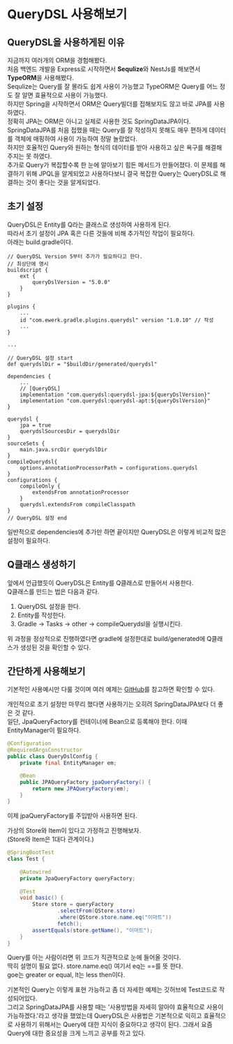 # QueryDSL 사용해보기

## QueryDSL을 사용하게된 이유
지금까지 여러개의 ORM을 경험해봤다.  
처음 백엔드 개발을 Express로 시작하면서 **Sequlize**와 NestJs를 해보면서 **TypeORM**을 사용해봤다.  
Sequlize는 Query를 잘 몰라도 쉽게 사용이 가능했고 TypeORM은 Query를 어느 정도 잘 알면 효율적으로 사용이 가능했다.  
하지만 Spring을 시작하면서 ORM은 Query빌더를 접해보지도 않고 바로 JPA를 사용하였다.  
정확히 JPA는 ORM은 아니고 실제로 사용한 것도 SpringDataJPA이다.  
SpringDataJPA를 처음 접했을 때는 Query를 잘 작성하지 못해도 매우 편하게 데이터를 객체에 매핑하여 사용이 가능하여 정말 놀랐었다.  
하지만 호율적인 Query와 원하는 형식의 데이터를 받아 사용하고 싶은 욕구를 해결해주지는 못 하였다.  
추가로 Query가 복잡할수록 한 눈에 알아보기 힘든 메서드가 만들어졌다. 이 문제를 해결하기 위해 JPQL을 알게되었고 사용하다보니 결국 복잡한 Query는 QueryDSL로 해결하는 것이 좋다는 것을 알게되었다.  

## 초기 설정
QueryDSL은 Entity를 Q라는 클래스로 생성하여 사용하게 된다.  
따라서 초기 설정이 JPA 혹은 다른 것들에 비해 추가적인 작업이 필요하다.  
아래는 build.gradle이다.

```
// QueryDSL Version 5부터 추가가 필요하다고 한다.
// 최상단에 명시
buildscript {
	ext {
		queryDslVersion = "5.0.0"
	}
}

plugins {
	...
	id "com.ewerk.gradle.plugins.querydsl" version "1.0.10" // 작성
	...
}

...

// QueryDSL 설정 start
def querydslDir = "$buildDir/generated/querydsl"

dependencies {
	...
	// [QueryDSL]
	implementation "com.querydsl:querydsl-jpa:${queryDslVersion}"
	implementation "com.querydsl:querydsl-apt:${queryDslVersion}"
}

querydsl {
	jpa = true
	querydslSourcesDir = querydslDir
}
sourceSets {
	main.java.srcDir querydslDir
}
compileQuerydsl{
	options.annotationProcessorPath = configurations.querydsl
}
configurations {
	compileOnly {
		extendsFrom annotationProcessor
	}
	querydsl.extendsFrom compileClasspath
}
// QueryDSL 설정 end
```
일반적으로 dependencies에 추가만 하면 끝이지만 QueryDSL은 이렇게 비교적 많은 설정이 필요하다.

## Q클래스 생성하기
앞에서 언급했듯이 QueryDSL은 Entity를 Q클래스로 만들어서 사용한다.  
Q클래스를 만드는 법은 다음과 같다.  
1. QueryDSL 설정을 한다.
2. Entity를 작성한다.
3. Gradle -> Tasks -> other -> compileQuerydsl을 실행시킨다.  

위 과정을 정상적으로 진행하였다면 gradle에 설정한대로 build/generated에 Q클래스가 생성된 것을 확인할 수 있다.  

## 간단하게 사용해보기
기본적인 사용예시만 다룰 것이며 여러 예제는 [GitHub]()를 참고하면 확인할 수 있다.  

개인적으로 초기 설정만 마무리 했다면 사용하기는 오히려 SpringDataJPA보다 더 좋은 것 같다.  
일단, JpaQueryFactory를 컨테이너에 Bean으로 등록해야 한다. 이때 EntityManager이 필요하다.  
```java
@Configuration
@RequiredArgsConstructor
public class QueryDslConfig {
    private final EntityManager em;

    @Bean
    public JPAQueryFactory jpaQueryFactory() {
        return new JPAQueryFactory(em);
    }
}
```
이제 jpaQueryFactory를 주입받아 사용하면 된다.  

가상의 Store와 Item이 있다고 가정하고 진행해보자.  
(Store와 Item은 1대다 관계이다.)

```java
@SpringBootTest
class Test {
    
    @Autowired
    private JpaQueryFactory queryFactory;
    
    @Test
    void basic() {
        Store store = queryFactory
                .selectFrom(QStore.store)
                .where(QStore.store.name.eq("이마트"))
                fetch();
        assertEquals(store.getName(), "이마트");
    }
}
```
Query를 아는 사람이라면 위 코드가 직관적으로 눈에 들어올 것이다.  
딱히 설명이 필요 없다. store.name.eq() 여기서 eq는 ==를 뜻 한다.  
goe는 greater or equal, lt는 less then이다.

기본적인 Query는 이렇게 표현 가능하고 좀 더 자세한 예제는 깃허브에 Test코드로 작성되어있다.  
그리고 SpringDataJPA를 사용할 때는 '사용방법을 자세히 알아야 효율적으로 사용이 가능하겠다.'라고 생각을 했었는데 QueryDSL은 사용법은 기본적으로 익히고 효율적으로 사용하기 위해서는 Query에 대한 지식이 중요하다고 생각이 된다.
그래서 요즘 Query에 대한 중요성을 크게 느끼고 공부를 하고 있다.